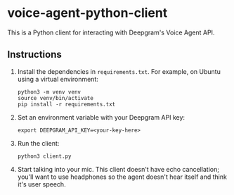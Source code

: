 # voice-agent-python-client

This is a Python client for interacting with Deepgram's Voice Agent API.

## Instructions

1. Install the dependencies in `requirements.txt`. For example, on Ubuntu using a virtual environment:
    ```
    python3 -m venv venv
    source venv/bin/activate
    pip install -r requirements.txt
    ```

2. Set an environment variable with your Deepgram API key:
    ```
    export DEEPGRAM_API_KEY=<your-key-here>
    ```

3. Run the client:
    ```
    python3 client.py
    ```

4. Start talking into your mic. This client doesn't have echo cancellation; you'll want to use headphones so the agent doesn't hear itself and think it's user speech.
